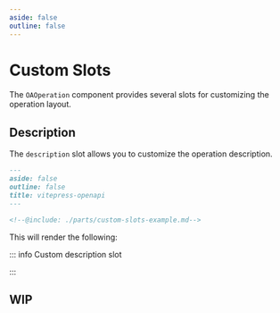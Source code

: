 ```yaml
---
aside: false
outline: false
---
```



# Custom Slots

The `OAOperation` component provides several slots for customizing the operation layout.

## Description

The `description` slot allows you to customize the operation description.

```markdown
---
aside: false
outline: false
title: vitepress-openapi
---

<!--@include: ./parts/custom-slots-example.md-->
```

This will render the following:

::: info Custom description slot 
<!--@include: ./parts/custom-slots-example.md-->
:::

## WIP

